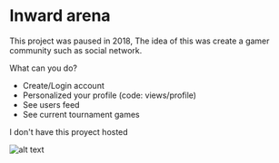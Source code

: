 # Inward arena
This project was paused in 2018, The idea of this was create a gamer community such as social network.

What can you do?
* Create/Login account
* Personalized your profile (code: views/profile)
* See users feed
* See current tournament games

I don't have this proyect hosted

![alt text](https://firebasestorage.googleapis.com/v0/b/personal-ale.appspot.com/o/arena1.png?alt=media&token=6d3db42e-13ad-4b18-a8d2-c43cdce4812f)
